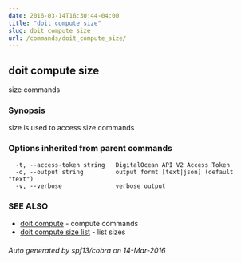 ```yaml
---
date: 2016-03-14T16:30:44-04:00
title: "doit compute size"
slug: doit_compute_size
url: /commands/doit_compute_size/
---
```

## doit compute size

size commands

### Synopsis


size is used to access size commands

### Options inherited from parent commands

```
  -t, --access-token string   DigitalOcean API V2 Access Token
  -o, --output string         output formt [text|json] (default "text")
  -v, --verbose               verbose output
```

### SEE ALSO
* [doit compute](/commands/doit_compute/)	 - compute commands
* [doit compute size list](/commands/doit_compute_size_list/)	 - list sizes

###### Auto generated by spf13/cobra on 14-Mar-2016

